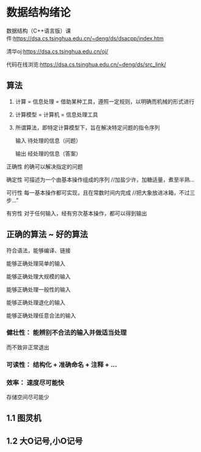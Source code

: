 # 数据结构绪论

数据结构（C++语言版）课件:https://dsa.cs.tsinghua.edu.cn/~deng/ds/dsacpp/index.htm

清华oj:https://dsa.cs.tsinghua.edu.cn/oj/

代码在线浏览:https://dsa.cs.tsinghua.edu.cn/~deng/ds/src_link/
## 算法
1. 计算 = 信息处理 = 借助某种工具，遵照一定规则，以明确而机械的形式进行
2. 计算模型 = 计算机 = 信息处理工具
3. 所谓算法，即特定计算模型下，旨在解决特定问题的指令序列

    输入 待处理的信息（问题）

    输出 经处理的信息（答案）

正确性 的确可以解决指定的问题

确定性 可描述为一个由基本操作组成的序列 //加盐少许，加糖适量，煮至半熟...

可行性 每一基本操作都可实现，且在常数时间内完成 //把大象放进冰箱，不过三步...”

有穷性 对于任何输入，经有穷次基本操作，都可以得到输出
## 正确的算法 ~ 好的算法
符合语法，能够编译、链接

能够正确处理简单的输入

能够正确处理大规模的输入

能够正确处理一般性的输入

能够正确处理退化的输入

能够正确处理任意合法的输入
### 健壮性： 能辨别不合法的输入并做适当处理
而不致非正常退出
### 可读性： 结构化 + 准确命名 + 注释 + ...
### 效率： 速度尽可能快
存储空间尽可能少
## 1.1 图灵机

## 1.2 大O记号,小O记号
